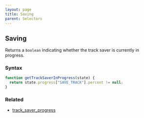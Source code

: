 ```yaml
---
layout: page
title: Saving
parent: Selectors
---
```


## Saving

Returns a `boolean` indicating whether the track saver is currently in progress.

### Syntax

```js
function getTrackSaverInProgress(state) {
  return state.progress["SAVE_TRACK"].percent != null;
}
```

### Related

- [track_saver_progress](./track_saver_progress.md)
